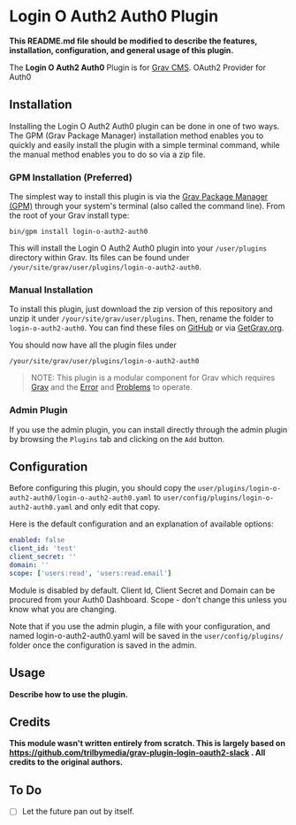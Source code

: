 # Login O Auth2 Auth0 Plugin

**This README.md file should be modified to describe the features, installation, configuration, and general usage of this plugin.**

The **Login O Auth2 Auth0** Plugin is for [Grav CMS](http://github.com/getgrav/grav). OAuth2 Provider for Auth0

## Installation

Installing the Login O Auth2 Auth0 plugin can be done in one of two ways. The GPM (Grav Package Manager) installation method enables you to quickly and easily install the plugin with a simple terminal command, while the manual method enables you to do so via a zip file.

### GPM Installation (Preferred)

The simplest way to install this plugin is via the [Grav Package Manager (GPM)](http://learn.getgrav.org/advanced/grav-gpm) through your system's terminal (also called the command line).  From the root of your Grav install type:

    bin/gpm install login-o-auth2-auth0

This will install the Login O Auth2 Auth0 plugin into your `/user/plugins` directory within Grav. Its files can be found under `/your/site/grav/user/plugins/login-o-auth2-auth0`.

### Manual Installation

To install this plugin, just download the zip version of this repository and unzip it under `/your/site/grav/user/plugins`. Then, rename the folder to `login-o-auth2-auth0`. You can find these files on [GitHub](https://github.com/trilbymedia/grav-plugin-login-o-auth2-slack) or via [GetGrav.org](http://getgrav.org/downloads/plugins#extras).

You should now have all the plugin files under

    /your/site/grav/user/plugins/login-o-auth2-auth0
	
> NOTE: This plugin is a modular component for Grav which requires [Grav](http://github.com/getgrav/grav) and the [Error](https://github.com/getgrav/grav-plugin-error) and [Problems](https://github.com/getgrav/grav-plugin-problems) to operate.

### Admin Plugin

If you use the admin plugin, you can install directly through the admin plugin by browsing the `Plugins` tab and clicking on the `Add` button.

## Configuration

Before configuring this plugin, you should copy the `user/plugins/login-o-auth2-auth0/login-o-auth2-auth0.yaml` to `user/config/plugins/login-o-auth2-auth0.yaml` and only edit that copy.

Here is the default configuration and an explanation of available options:

```yaml
enabled: false
client_id: 'test'
client_secret: ''
domain: ''
scope: ['users:read', 'users:read.email']
```
Module is disabled by default. Client Id, Client Secret and Domain can be procured from your Auth0 Dashboard. Scope - don't change this unless you know what you are changing.

Note that if you use the admin plugin, a file with your configuration, and named login-o-auth2-auth0.yaml will be saved in the `user/config/plugins/` folder once the configuration is saved in the admin.

## Usage

**Describe how to use the plugin.**

## Credits

**This module wasn't written entirely from scratch. This is largely based on https://github.com/trilbymedia/grav-plugin-login-oauth2-slack . All credits to the original authors.**

## To Do

- [ ] Let the future pan out by itself.

